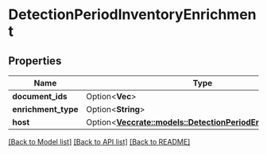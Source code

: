 # DetectionPeriodInventoryEnrichment

## Properties

Name | Type | Description | Notes
------------ | ------------- | ------------- | -------------
**document_ids** | Option<**Vec<String>**> |  | [optional]
**enrichment_type** | Option<**String**> |  | [optional]
**host** | Option<[**Vec<crate::models::DetectionPeriodEnrichmentHost>**](detection.EnrichmentHost.md)> |  | [optional]

[[Back to Model list]](../README.md#documentation-for-models) [[Back to API list]](../README.md#documentation-for-api-endpoints) [[Back to README]](../README.md)



